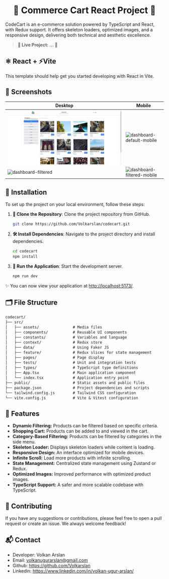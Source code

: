 <div align="center">

# 🛒 Commerce Cart React Project 🛒

</div>

CodeCart is an e-commerce solution powered by TypeScript and React, with Redux support. It offers skeleton loaders, optimized images, and a responsive design, delivering both technical and aesthetic excellence.

> **🎉 Live Project: ... 🎉**

## ⚛️ React + ⚡Vite

This template should help get you started developing with React in Vite.

## 📸 Screenshots

| Desktop                                                                                                                             | Mobile                                                                                                                                     |
| ----------------------------------------------------------------------------------------------------------------------------------- | ------------------------------------------------------------------------------------------------------------------------------------------ |
| ![dashboard-default](https://raw.githubusercontent.com/Volkarslan/codecart/master/public/screenshots/list-desktop.webp?raw=true)    | ![dashboard-default-mobile](https://raw.githubusercontent.com/Volkarslan/home-ticket/master/public/screenshots/cart-desktop.webp?raw=true) |
| ![dashboard-filtered](https://raw.githubusercontent.com/Volkarslan/home-ticket/master/public/screenshots/list-mobile.webp?raw=true) | ![dashboard-filtered-mobile](https://raw.githubusercontent.com/Volkarslan/home-ticket/master/public/screenshots/cart-mobile.webp?raw=true) |

## 🧮 Installation

To set up the project on your local environment, follow these steps:

1. **📡 Clone the Repository**: Clone the project repository from GitHub.

   ```sh
   git clone https://github.com/Volkarslan/codecart.git
   ```

2. **🛠️ Install Dependencies**: Navigate to the project directory and install dependencies.

   ```sh
   cd codecart
   npm install
   ```

3. **🚀 Run the Application**: Start the development server.

   ```sh
   npm run dev
   ```

✨ You can now view your application at [http://localhost:5173/](http://localhost:5173/).

## 🗂️ File Structure

```
codecart/
├── src/
│   ├── assets/               # Media files
│   ├── components/           # Reusable UI components
│   ├── constants/            # Variables and language
│   ├── context/              # Redux store
│   ├── data/                 # Using Faker JS
│   ├── feature/              # Redux slices for state management
│   ├── pages/                # Page display
│   ├── tests/                # Unit and integration tests
│   ├── types/                # TypeScript type definitions
│   ├── App.tsx               # Main application component
│   └── index.tsx             # Application entry point
├── public/                   # Static assets and public files
├── package.json              # Project dependencies and scripts
└── tailwind.config.js        # Tailwind CSS configuration
└── vite.config.js            # Vite & Vitest configuration
```

## 🔮 Features

- **Dynamic Filtering:** Products can be filtered based on specific criteria.
- **Shopping Cart:** Products can be added to and viewed in the cart.
- **Category-Based Filtering:** Products can be filtered by categories in the side menu.
- **Skeleton Loader:** Displays skeleton loaders while content is loading.
- **Responsive Design:** An interface optimized for mobile devices.
- **Infinite Scroll:** Load more products with infinite scrolling.
- **State Management:** Centralized state management using Zustand or Redux.
- **Optimized Images:** Improved performance with optimized product images.
- **TypeScript Support:** A safer and more scalable codebase with TypeScript.

## 🧭 Contributing

If you have any suggestions or contributions, please feel free to open a pull request or create an issue. We always welcome feedback!

## 📬 Contact

- Developer: Volkan Arslan <br/>
- Email: volkanugurarslan@gmail.com <br/>
- Github: https://github.com/Volkarslan <br/>
- Linkedin: https://www.linkedin.com/in/volkan-ugur-arslan/ <br/>
